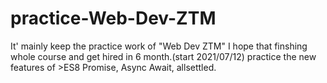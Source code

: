 # practice-Web-Dev-ZTM
It' mainly keep the practice work of "Web Dev ZTM"
I hope that finshing whole course and get hired in 6 month.(start 2021/07/12)
practice the new features of >ES8 Promise, Async Await, allsettled.
